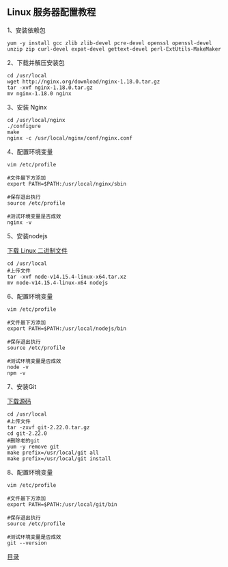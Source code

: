 ## Linux 服务器配置教程

1、安装依赖包
```shell script
yum -y install gcc zlib zlib-devel pcre-devel openssl openssl-devel unzip zip curl-devel expat-devel gettext-devel perl-ExtUtils-MakeMaker
```

2、下载并解压安装包
```shell script
cd /usr/local
wget http://nginx.org/download/nginx-1.18.0.tar.gz
tar -xvf nginx-1.18.0.tar.gz
mv nginx-1.18.0 nginx
```

3、安装 Nginx
```shell script
cd /usr/local/nginx
./configure
make
nginx -c /usr/local/nginx/conf/nginx.conf
```

4、配置环境变量
```shell script
vim /etc/profile

#文件最下方添加
export PATH=$PATH:/usr/local/nginx/sbin

#保存退出执行
source /etc/profile

#测试环境变量是否成效
nginx -v
```

5、安装nodejs

[下载 Linux 二进制文件](https://npm.taobao.org/mirrors/node/v14.15.4/)
```shell script
cd /usr/local
#上传文件
tar -xvf node-v14.15.4-linux-x64.tar.xz  
mv node-v14.15.4-linux-x64 nodejs
```

6、配置环境变量
```shell script
vim /etc/profile

#文件最下方添加
export PATH=$PATH:/usr/local/nodejs/bin

#保存退出执行
source /etc/profile

#测试环境变量是否成效
node -v
npm -v
```

7、安装Git

[下载源码](https://github.com/git/git/releases)
```shell script
cd /usr/local
#上传文件
tar -zxvf git-2.22.0.tar.gz
cd git-2.22.0
#删除老的git
yum -y remove git
make prefix=/usr/local/git all
make prefix=/usr/local/git install
```

8、配置环境变量
```shell script
vim /etc/profile

#文件最下方添加
export PATH=$PATH:/usr/local/git/bin

#保存退出执行
source /etc/profile

#测试环境变量是否成效
git --version
```

[目录](https://github.com/jines-z/note)
